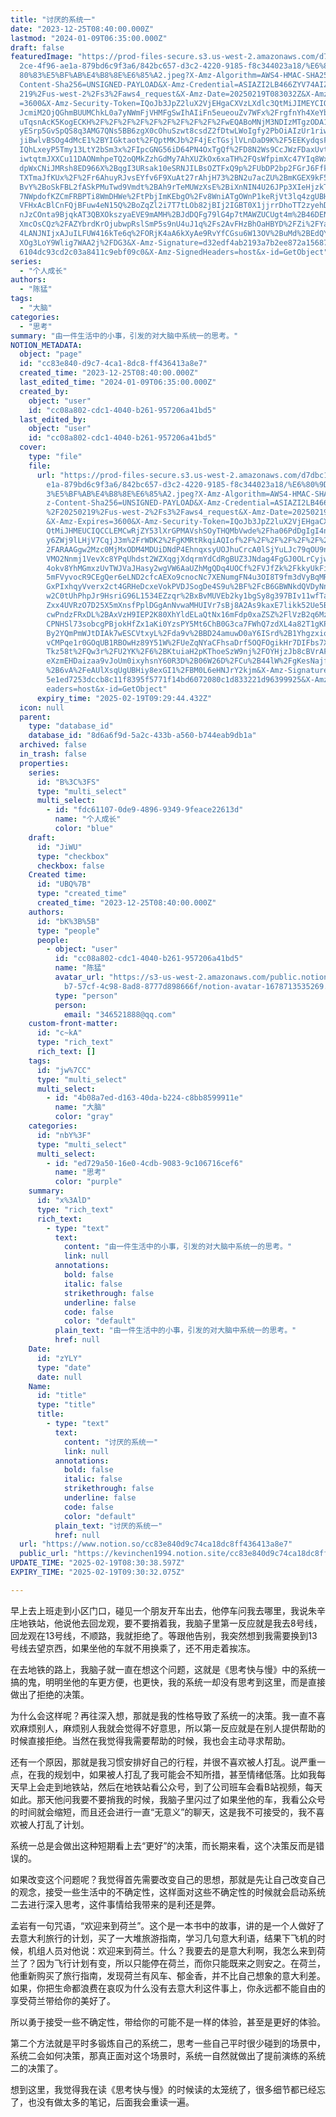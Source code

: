 ```yaml
---
title: "讨厌的系统一"
date: "2023-12-25T08:40:00.000Z"
lastmod: "2024-01-09T06:35:00.000Z"
draft: false
featuredImage: "https://prod-files-secure.s3.us-west-2.amazonaws.com/d7dbc101-8\
  2ce-4f96-ae1a-879bd6c9f3a6/842bc657-d3c2-4220-9185-f8c344023a18/%E6%80%9D%E8%\
  80%83%E5%BF%AB%E4%B8%8E%E6%85%A2.jpeg?X-Amz-Algorithm=AWS4-HMAC-SHA256&X-Amz-\
  Content-Sha256=UNSIGNED-PAYLOAD&X-Amz-Credential=ASIAZI2LB466ZYV74AIZ%2F20250\
  219%2Fus-west-2%2Fs3%2Faws4_request&X-Amz-Date=20250219T083032Z&X-Amz-Expires\
  =3600&X-Amz-Security-Token=IQoJb3JpZ2luX2VjEHgaCXVzLXdlc3QtMiJIMEYCIQDQSvGaWM\
  JcmiM2OjQGhmBUUMChkL0a7yNWmFjVHMFgSwIhAIiFn5eueouZv7WFx%2FrgfnYh4XeYbp9a%2BQW\
  uTqsnAcK5KogECKH%2F%2F%2F%2F%2F%2F%2F%2F%2F%2FwEQABoMNjM3NDIzMTgzODA1Igzo%2Be\
  yESrp5GvSpQS8q3AMG7QNs5BB6zgX0cOhuSzwt8csdZ2fDtwLWoIgfy2PbOiAIzUr1riw4K4xhg1G\
  jiBwlvBSOg4dMcE1%2BYIGktaot%2FQptMKJb%2F4jEcTGsjlVLnDaD9K%2F5EEKydqsFfu7gGNOK\
  IQhLxeyP5Tmy13LtY2bSm3x%2FIpcGNG56iD64PN4OxTgQf%2FD8N2Ws9CcJWzFDaxUvtlRSzBxpw\
  iwtqtmJXXCu11DAONmhpeTQ2oQMkZzhGdMy7AhXUZkOx6xaTH%2FQsWfpimXc47YIq8Wx7OU50bJA\
  dpWxCNiJMRsh8ED966X%2BqgI3URsak10eSRNJILBsOZTFxQ9p%2FUbDP2bp2FGrJ6FfkLjPhIzPJ\
  TXTmaJfKUx%2F%2Fr6AhuyRJvsEYfv6F9XuAt27rAhjH73%2BN2u7acZU%2BmKGEX9kF5kuzJZe%2\
  BvY%2BoSkFBL2fASkPMuTwd9Vmdt%2BAh9rTeMUWzXsE%2BiXnNIN4U26JPp3XIeHjzkTNBU8skO0\
  7NWpdofKZCmFRBPTi8WmDHWe%2FtPbjImKEbgO%2Fv8WniATgOWnP1keRjVt3lq4zgUBHGLEK%2BQ\
  VFHxAcBlCnFQjBFuw4eN15Q%2BoZqZl2i7T7tLOb82jBIj2IGBT0X1jjrrDhoTT2zyehDu%2F1iWv\
  nJzCOnta9BjqkAT3QBXOkszyaEVE9mAMH%2BJdDQFg79lG4p7tMAWZUCUgt4m%2B46DENNL2W%2Bb\
  XmcOsCQz%2FAZYbrdKrOjubwpRslSmP5s9nU4uJ1q%2Fs2AvFHzBhOaHBYD%2FZi%2FYakm7A2Lpy\
  4LANJNIjxAJuILFUW416kTe6q%2FORjK4aA6kXyAe9RvYfCGsu6W13OV%2BuMd%2BEdQYGEyE0tuU\
  XOg3LoY9Wlig7WAA2j%2FDG3&X-Amz-Signature=d32edf4ab2193a7b2ee872a15687f31b1b86\
  6104dc93cd2c03a8411c9ebf09c0&X-Amz-SignedHeaders=host&x-id=GetObject"
series:
  - "个人成长"
authors:
  - "陈猛"
tags:
  - "大脑"
categories:
  - "思考"
summary: "由一件生活中的小事，引发的对大脑中系统一的思考。"
NOTION_METADATA:
  object: "page"
  id: "cc83e840-d9c7-4ca1-8dc8-ff436413a8e7"
  created_time: "2023-12-25T08:40:00.000Z"
  last_edited_time: "2024-01-09T06:35:00.000Z"
  created_by:
    object: "user"
    id: "cc08a802-cdc1-4040-b261-957206a41bd5"
  last_edited_by:
    object: "user"
    id: "cc08a802-cdc1-4040-b261-957206a41bd5"
  cover:
    type: "file"
    file:
      url: "https://prod-files-secure.s3.us-west-2.amazonaws.com/d7dbc101-82ce-4f96-a\
        e1a-879bd6c9f3a6/842bc657-d3c2-4220-9185-f8c344023a18/%E6%80%9D%E8%80%8\
        3%E5%BF%AB%E4%B8%8E%E6%85%A2.jpeg?X-Amz-Algorithm=AWS4-HMAC-SHA256&X-Am\
        z-Content-Sha256=UNSIGNED-PAYLOAD&X-Amz-Credential=ASIAZI2LB466WD6BBCXL\
        %2F20250219%2Fus-west-2%2Fs3%2Faws4_request&X-Amz-Date=20250219T082944Z\
        &X-Amz-Expires=3600&X-Amz-Security-Token=IQoJb3JpZ2luX2VjEHgaCXVzLXdlc3\
        QtMiJHMEUCIQCCLEMCwRjZY53lXrGPMAVshSOyTHQMbVwde%2Fha06PdDgIgI4nR7K437SN\
        y6ZWj9lLHjV7CqjJ3m%2FrWDK2%2FgKMRtRkqiAQIof%2F%2F%2F%2F%2F%2F%2F%2F%2F%\
        2FARAAGgw2Mzc0MjMxODM4MDUiDNdP4EhnqxsyUOJhuCrcA0lSjYuLJc79qOU9nLJNp1%2B\
        VMO2Nnmj1VevXc8YPqUhdst2WZXqgjXdqrmYdCdRgBUZ3JNdag4FgGJ0OLrCyjw1oo9Bpqv\
        4okv8YhMGmxzUvTWJVaJHasy2wgVW6AaUZhMgQDq4UOCf%2FVJfZk%2FkkyUkFigQsDBDio\
        5mFVyvocR9CEgQer6eLND2cfcAEXo9cnocNc7XENumgFN4u3OI8T9fm3dVyBqMR%2FHWrwT\
        GxPIxhqyVverx2ct4GRHeDcxeVokPVDJSogDe4S9u%2BF%2FcB6GBWNkdQVDyNnA8x3u3Qa\
        w2C0tUhPhpJr9HsriG96L1534EZzqr%2BxBvMUVEb2ky1bgSy8g397BIv11wfTa6jBfF1wL\
        Zxx4UVRzO7D25X5mXnsfPplDGgAnNvwaMHUIVr7sBj8A2As9kaxE7likk52Ue5BXdFfny2v\
        cwPndzFRxDL%2BAxVzH9IEP2K80XhYldELaQtNx16mFdp0xaZSZ%2FlVzB2q6MzzCk2pzTM\
        CPNHSl73sobcgPBjokHfZx1aKi0YzsPY5Mt6ChB0G3ca7FWhQ7zdXL4a82T1gKPr%2F8u%2\
        By2YQmPmWJtDIAk7wESCVtxyL%2Fda9v%2BBD24amuwD0aY6ISrd%2B1YhgzxioY%2BMheJ\
        vCMPqe1r0GOqUB1RBOwHz89Y51W%2FUeZqNYaCFhsaDrf5OQFOgikHr7DIFbs7XnDivY8yL\
        Tkz58t%2FQw3r%2FU2YK%2F6%2BKtuiaH2pKThoeSzW9nj%2FOYHjzJb8cBVrAFwasKfvTd\
        eXzmEHDaizaa9vJoUm0ixyhsnY60R3D%2B06W26D%2FCu%2B44lW%2FgKesNajfMDrCh8hW\
        %2B6vA%2FeAUlXsqUgUBHiy8exGI1%2FBM0L6eHNJrY2kjm&X-Amz-Signature=6378480\
        5e1ed7253dccb8c11f8395f5771f14bd6072080c1d833221d96399925&X-Amz-SignedH\
        eaders=host&x-id=GetObject"
      expiry_time: "2025-02-19T09:29:44.432Z"
  icon: null
  parent:
    type: "database_id"
    database_id: "8d6a6f9d-5a2c-433b-a560-b744eab9db1a"
  archived: false
  in_trash: false
  properties:
    series:
      id: "B%3C%3FS"
      type: "multi_select"
      multi_select:
        - id: "fdc61107-0de9-4896-9349-9feace22613d"
          name: "个人成长"
          color: "blue"
    draft:
      id: "JiWU"
      type: "checkbox"
      checkbox: false
    Created time:
      id: "UBQ%7B"
      type: "created_time"
      created_time: "2023-12-25T08:40:00.000Z"
    authors:
      id: "bK%3B%5B"
      type: "people"
      people:
        - object: "user"
          id: "cc08a802-cdc1-4040-b261-957206a41bd5"
          name: "陈猛"
          avatar_url: "https://s3-us-west-2.amazonaws.com/public.notion-static.com/775523\
            b7-57cf-4c98-8ad8-8777d898666f/notion-avatar-1678713535269.png"
          type: "person"
          person:
            email: "346521888@qq.com"
    custom-front-matter:
      id: "c~kA"
      type: "rich_text"
      rich_text: []
    tags:
      id: "jw%7CC"
      type: "multi_select"
      multi_select:
        - id: "4b08a7ed-d163-40da-b224-c8bb8599911e"
          name: "大脑"
          color: "gray"
    categories:
      id: "nbY%3F"
      type: "multi_select"
      multi_select:
        - id: "ed729a50-16e0-4cdb-9083-9c106716cef6"
          name: "思考"
          color: "purple"
    summary:
      id: "x%3AlD"
      type: "rich_text"
      rich_text:
        - type: "text"
          text:
            content: "由一件生活中的小事，引发的对大脑中系统一的思考。"
            link: null
          annotations:
            bold: false
            italic: false
            strikethrough: false
            underline: false
            code: false
            color: "default"
          plain_text: "由一件生活中的小事，引发的对大脑中系统一的思考。"
          href: null
    Date:
      id: "zYLY"
      type: "date"
      date: null
    Name:
      id: "title"
      type: "title"
      title:
        - type: "text"
          text:
            content: "讨厌的系统一"
            link: null
          annotations:
            bold: false
            italic: false
            strikethrough: false
            underline: false
            code: false
            color: "default"
          plain_text: "讨厌的系统一"
          href: null
  url: "https://www.notion.so/cc83e840d9c74ca18dc8ff436413a8e7"
  public_url: "https://kevinchen1994.notion.site/cc83e840d9c74ca18dc8ff436413a8e7"
UPDATE_TIME: "2025-02-19T08:30:38.597Z"
EXPIRY_TIME: "2025-02-19T09:30:32.075Z"

---
```

<link rel="stylesheet" href="https://cdn.jsdelivr.net/npm/katex@0.16.2/dist/katex.min.css" integrity="sha384-bYdxxUwYipFNohQlHt0bjN/LCpueqWz13HufFEV1SUatKs1cm4L6fFgCi1jT643X" crossorigin="anonymous">


早上去上班走到小区门口，碰见一个朋友开车出去，他停车问我去哪里，我说朱辛庄地铁站，他说他去回龙观，要不要捎着我，我脑子里第一反应就是我去8号线，回龙观在13号线，不顺路，我就拒绝了。等跟他告别，我突然想到我需要换到13号线去望京西，如果坐他的车就不用换乘了，还不用走着挨冻。


在去地铁的路上，我脑子就一直在想这个问题，这就是《思考快与慢》中的系统一搞的鬼，明明坐他的车更方便，也更快，我的系统一却没有思考到这里，而是直接做出了拒绝的决策。


为什么会这样呢？再往深入想，那就是我的性格导致了系统一的决策。我一直不喜欢麻烦别人，麻烦别人我就会觉得不好意思，所以第一反应就是在别人提供帮助的时候直接拒绝。当然在我觉得我需要帮助的时候，我也会主动寻求帮助。


还有一个原因，那就是我习惯安排好自己的行程，并很不喜欢被人打乱。说严重一点，在我的规划中，如果被人打乱了我可能会不知所措，甚至情绪低落。比如我每天早上会走到地铁站，然后在地铁站看公众号，到了公司班车会看B站视频，每天如此。那天他问我要不要捎我的时候，我脑子里闪过了如果坐他的车，我看公众号的时间就会缩短，而且还会进行一直“无意义”的聊天，这是我不可接受的，我不喜欢被人打乱了计划。


系统一总是会做出这种短期看上去“更好”的决策，而长期来看，这个决策反而是错误的。


如果改变这个问题呢？我觉得首先需要改变自己的思想，那就是先让自己改变自己的观念，接受一些生活中的不确定性，这样面对这些不确定性的时候就会启动系统二去进行深入思考，这件事情给我带来的是利还是弊。


孟岩有一句咒语，“欢迎来到荷兰”。这个是一本书中的故事，讲的是一个人做好了去意大利旅行的计划，买了一大堆旅游指南，学习几句意大利语，结果下飞机的时候，机组人员对他说：欢迎来到荷兰。什么？我要去的是意大利啊，我怎么来到荷兰了？因为飞行计划有变，所以只能停在荷兰，而你只能既来之则安之。在荷兰，他重新购买了旅行指南，发现荷兰有风车、郁金香，并不比自己想象的意大利差。如果，你把生命都浪费在哀叹为什么没有去意大利这件事上，你永远都不能自由的享受荷兰带给你的美好了。


所以勇于接受一些不确定性，带给你的可能不是一样的体验，甚至是更好的体验。


第二个方法就是平时多锻炼自己的系统二，思考一些自己平时很少碰到的场景中，系统二会如何决策，那真正面对这个场景时，系统一自然就做出了提前演练的系统二的决策了。


想到这里，我觉得我在读《思考快与慢》的时候读的太笼统了，很多细节都已经忘了，也没有做太多的笔记，后面我会重读一遍。

